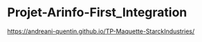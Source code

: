 # Projet-Arinfo-First_Integration

https://andreani-quentin.github.io/TP-Maquette-StarckIndustries/
